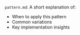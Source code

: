 `pattern.md`:
A short explanation of:
- When to apply this pattern
- Common variations
- Key implementation insights

